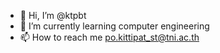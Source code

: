 - 👋 Hi, I’m @ktpbt
- 🌱 I’m currently learning computer engineering
- 📫 How to reach me po.kittipat_st@tni.ac.th

<!---
ktpbt/ktpbt is a ✨ special ✨ repository because its `README.md` (this file) appears on your GitHub profile.
You can click the Preview link to take a look at your changes.
--->
